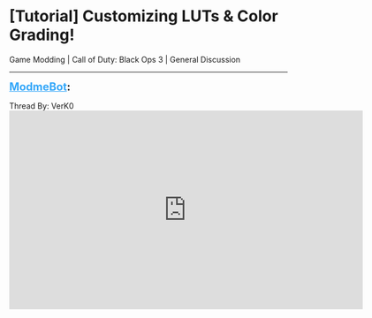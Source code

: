 # [Tutorial] Customizing LUTs & Color Grading!
Game Modding | Call of Duty: Black Ops 3 | General Discussion

---
<strong style="font-size: 1.4em;"><span style="text-decoration: underline;text-decoration-color: #34a7f9;"><span style="color:#34a7f9;">ModmeBot</span></span>:</strong>

<p>Thread By: VerK0<br /><iframe type="text/html" width="640" height="360" src="https://www.youtube.com/embed/kCz99nAQgW8" frameborder="0"></iframe></p>
